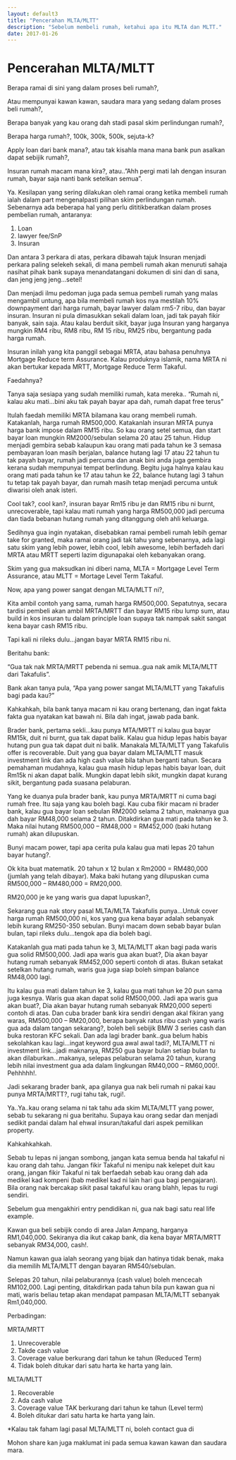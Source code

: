```yaml
---
layout: default3
title: "Pencerahan MLTA/MLTT"
description: "Sebelum membeli rumah, ketahui apa itu MLTA dan MLTT."
date: 2017-01-26
---
```


# Pencerahan MLTA/MLTT

Berapa ramai di sini yang dalam proses beli rumah?,

Atau mempunyai kawan kawan, saudara mara yang sedang dalam proses beli rumah?,

Berapa banyak yang kau orang dah stadi pasal skim perlindungan rumah?,

Berapa harga rumah?, 100k, 300k, 500k, sejuta-k?

Apply loan dari bank mana?, atau tak kisahla mana mana bank pun asalkan dapat sebijik rumah?,

Insuran rumah macam mana kira?, atau..”Ahh pergi mati lah dengan insuran rumah, bayar saja nanti bank setelkan semua”.

Ya. Kesilapan yang sering dilakukan oleh ramai orang ketika membeli rumah ialah dalam part mengenalpasti pilihan skim perlindungan rumah. Sebenarnya ada beberapa hal yang perlu dititikberatkan dalam proses pembelian rumah, antaranya:

1. Loan
2. lawyer fee/SnP
3. Insuran

Dan antara 3 perkara di atas, perkara dibawah tajuk Insuran menjadi perkara paling selekeh sekali, di mana pembeli rumah akan menuruti sahaja nasihat pihak bank supaya menandatangani dokumen di sini dan di sana, dan jeng jeng jeng…setel!

Dan menjadi ilmu pedoman juga pada semua pembeli rumah yang malas mengambil untung, apa bila membeli rumah kos nya mestilah 10% downpayment dari harga rumah, bayar lawyer dalam rm5-7 ribu, dan bayar insuran. Insuran ni pula dimasukkan sekali dalam loan, jadi tak payah fikir banyak, sain saja. Atau kalau berduit sikit, bayar juga Insuran yang harganya mungkin RM4 ribu, RM8 ribu, RM 15 ribu, RM25 ribu, bergantung pada harga rumah.

Insuran inilah yang kita panggil sebagai MRTA, atau bahasa penuhnya Mortgage Reduce term Assurance. Kalau produknya islamik, nama MRTA ni akan bertukar kepada MRTT, Mortgage Reduce Term Takaful.

Faedahnya?

Tanya saja sesiapa yang sudah memiliki rumah, kata mereka..
“Rumah ni, kalau aku mati…bini aku tak payah bayar apa dah, rumah dapat free terus”

Itulah faedah memiliki MRTA bilamana kau orang membeli rumah. Katakanlah, harga rumah RM500,000. Katakanlah insuran MRTA punya harga bank impose dalam RM15 ribu. So kau orang setel semua, dan start bayar loan mungkin RM2000/sebulan selama 20 atau 25 tahun. Hidup menjadi gembira sebab kalaupun kau orang mati pada tahun ke 3 semasa pembayaran loan masih berjalan, balance hutang lagi 17 atau 22 tahun tu tak payah bayar, rumah jadi percuma dan anak bini anda juga gembira kerana sudah mempunyai tempat berlindung. Begitu juga halnya kalau kau orang mati pada tahun ke 17 atau tahun ke 22, balance hutang lagi 3 tahun tu tetap tak payah bayar, dan rumah masih tetap menjadi percuma untuk diwarisi oleh anak isteri.

Cool tak?, cool kan?, insuran bayar Rm15 ribu je dan RM15 ribu ni burnt, unrecoverable, tapi kalau mati rumah yang harga RM500,000 jadi percuma dan tiada bebanan hutang rumah yang ditanggung oleh ahli keluarga.

Sedihnya gua ingin nyatakan, disebabkan ramai pembeli rumah lebih gemar take for granted, maka ramai orang jadi tak tahu yang sebenarnya, ada lagi satu skim yang lebih power, lebih cool, lebih awesome, lebih berfadeh dari MRTA atau MRTT seperti lazim digunapakai oleh kebanyakan orang.

Skim yang gua maksudkan ini diberi nama, MLTA = Mortgage Level Term Assurance, atau MLTT = Mortage Level Term Takaful.

Now, apa yang power sangat dengan MLTA/MLTT ni?,

Kita ambil contoh yang sama, rumah harga RM500,000. Sepatutnya, secara tardisi pembeli akan ambil MRTA/MRTT dan bayar RM15 ribu lump sum, atau build in kos insuran tu dalam principle loan supaya tak nampak sakit sangat kena bayar cash RM15 ribu.

Tapi kali ni rileks dulu…jangan bayar MRTA RM15 ribu ni.

Beritahu bank:

“Gua tak nak MRTA/MRTT pebenda ni semua..gua nak amik MLTA/MLTT dari Takafulis”.

Bank akan tanya pula, “Apa yang power sangat MLTA/MLTT yang Takafulis bagi pada kau?”

Kahkahkah, bila bank tanya macam ni kau orang bertenang, dan ingat fakta fakta gua nyatakan kat bawah ni. Bila dah ingat, jawab pada bank.

Brader bank, pertama sekli…kau punya MTA/MRTT ni kalau gua bayar RM15k, duit ni burnt, gua tak dapat balik. Kalau gua hidup lepas habis bayar hutang pun gua tak dapat duit ni balik. Manakala MLTA/MLTT yang Takafulis offer is recoverable. Duit yang gua bayar dalam MLTA/MLTT masuk investment link dan ada high cash value bila tahun berganti tahun. Secara pemahaman mudahnya, kalau gua masih hidup lepas habis bayar loan, duit Rm15k ni akan dapat balik. Mungkin dapat lebih sikit, mungkin dapat kurang sikit, bergantung pada suasana pelaburan.

Yang ke duanya pula brader bank, kau punya MRTA/MRTT ni cuma bagi rumah free. Itu saja yang kau boleh bagi. Kau cuba fikir macam ni brader bank, kalau gua bayar loan sebulan RM2000 selama 2 tahun, maknanya gua dah bayar RM48,000 selama 2 tahun. Ditakdirkan gua mati pada tahun ke 3. Maka nilai hutang RM500,000 – RM48,000 = RM452,000 (baki hutang rumah) akan dilupuskan.

Bunyi macam power, tapi apa cerita pula kalau gua mati lepas 20 tahun bayar hutang?.

Ok kita buat matematik. 20 tahun x 12 bulan x Rm2000 = RM480,000 (jumlah yang telah dibayar). Maka baki hutang yang dilupuskan cuma RM500,000 – RM480,000 = RM20,000.

RM20,000 je ke yang waris gua dapat lupuskan?,

Sekarang gua nak story pasal MLTA/MLTA Takafulis punya…Untuk cover harga rumah RM500,000 ni, kos yang gua kena bayar adalah sebanyak lebih kurang RM250-350 sebulan. Bunyi macam down sebab bayar bulan bulan, tapi rileks dulu…tengok apa dia boleh bagi.

Katakanlah gua mati pada tahun ke 3, MLTA/MLTT akan bagi pada waris gua solid RM500,000. Jadi apa waris gua akan buat?, Dia akan bayar hutang rumah sebanyak RM452,000 seperti contoh di atas. Bukan setakat setelkan hutang rumah, waris gua juga siap boleh simpan balance RM48,000 lagi.

Itu kalau gua mati dalam tahun ke 3, kalau gua mati tahun ke 20 pun sama juga kesnya. Waris gua akan dapat solid RM500,000. Jadi apa waris gua akan buat?, Dia akan bayar hutang rumah sebanyak RM20,000 seperti contoh di atas. Dan cuba brader bank kira sendiri dengan akal fikiran yang waras, RM500,000 – RM20,000, berapa banyak ratus ribu cash yang waris gua ada dalam tangan sekarang?, boleh beli sebijik BMW 3 series cash dan buka restoran KFC sekali. Dan ada lagi brader bank..gua belum habis sekolahkan kau lagi…ingat keyword gua awal awal tadi?, MLTA/MLTT ni investment link…jadi maknanya, RM250 gua bayar bulan setiap bulan tu akan dilaburkan…makanya, selepas pelaburan selama 20 tahun, kurang lebih nilai investment gua ada dalam lingkungan RM40,000 – RM60,000!. Pehhhhh!.

Jadi sekarang brader bank, apa gilanya gua nak beli rumah ni pakai kau punya MRTA/MRTT?,
rugi tahu tak, rugi!.

Ya..Ya..kau orang selama ni tak tahu ada skim MLTA/MLTT yang power, sebab tu sekarang ni gua beritahu. Supaya kau orang sedar dan menjadi sedikit pandai dalam hal ehwal insuran/takaful dari aspek pemilikan property.

Kahkahkahkah.

Sebab tu lepas ni jangan sombong, jangan kata semua benda hal takaful ni kau orang dah tahu. Jangan fikir Takaful ni menipu nak kelepet duit kau orang, jangan fikir Takaful ni tak berfaedah sebab kau orang dah ada medikel kad kompeni (bab medikel kad ni lain hari gua bagi pengajaran). Bila orang nak bercakap sikit pasal takaful kau orang blahh, lepas tu rugi sendiri.

Sebelum gua mengakhiri entry pendidikan ni, gua nak bagi satu real life example.

Kawan gua beli sebijik condo di area Jalan Ampang, harganya RM1,040,000. Sekiranya dia ikut cakap bank, dia kena bayar MRTA/MRTT sebanyak RM34,000, cash!.

Namun kawan gua ialah seorang yang bijak dan hatinya tidak benak, maka dia memilih MLTA/MLTT dengan bayaran RM540/sebulan.

Selepas 20 tahun, nilai pelaburannya (cash value) boleh mencecah RM102,000. Lagi penting, ditakdirkan pada tahun bila pun kawan gua ni mati, waris beliau tetap akan mendapat pampasan MLTA/MLTT sebanyak Rm1,040,000.

Perbadingan:

MRTA/MRTT
1. Unrecoverable
2. Takde cash value
3. Coverage value berkurang dari tahun ke tahun (Reduced Term)
4. Tidak boleh ditukar dari satu harta ke harta yang lain.

MLTA/MLTT
1. Recoverable
2. Ada cash value
3. Coverage value TAK berkurang dari tahun ke tahun (Level term)
4. Boleh ditukar dari satu harta ke harta yang lain.

*Kalau tak faham lagi pasal MLTA/MLTT ni, boleh contact gua di [](http://takafulis.com/sms.html)

Mohon share kan juga maklumat ini pada semua kawan kawan dan saudara mara.
